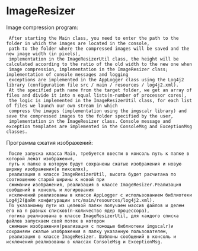# ImageResizer

Image compression program:

     After starting the Main class, you need to enter the path to the folder in which the images are located in the console,
     path to the folder where the compressed images will be saved and the new image width (in pixels),
     implementation in the ImageResizerUtil class, the height will be calculated according to the ratio of the old width to the new one when
     image compression, implementation in the ImageResizer class; implementation of console messages and logging
     exceptions are implemented in the AppLogger class using the Log4j2 library (configuration file src / main / resources / log4j2.xml).
     At the specified path name from the target folder, we get an array of files and divide it into n equal lists(n-number of processor cores),
     the logic is implemented in the ImageResizerUtil class, for each list of files we launch our own stream in which
     compress the images (implementation using the imgscalr library) and save the compressed images to the folder specified by the user,
     implementation in the ImageResizer class. Console message and exception templates are implemented in the ConsoleMsg and ExceptionMsg classes.

  Программа сжатия изображений:

     После запуска класса Main, требуется ввести в консоль путь к папке в которой лежат изображения, 
     путь к папке в которую будут сохранены сжатые изображения и новую ширину изображения(в пикселях),
     реализация в классе ImageResizerUtil, высота будет расчитана по соотношению старой ширины к новой при 
     сжимании изображения, реализация в классе ImageResizer.Реализация сообщений в консоль и логирования 
     исключений реализованы в классе AppLogger с использованием библиотеки Log4j2(файл конфигурации src/main/resources/log4j2.xml). 
     По указаномму пути из целевой папки получаем массив файлов и делем его на n равных списков(n-количество ядер процессора), 
     логика реализована в классе ImageResizerUtil, для каждого списка файлов запускаем свой поток в котором 
     сжимаем изображения(реализация с помощью библиотеки imgscalr)и сохраняем сжатые изображения в папку указанную пользователем, 
     реализация в классе ImageResizer. Шаблоны сообщений в консоль и исключений реализованы в классах ConsoleMsg и ExceptionMsg. 
